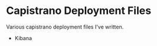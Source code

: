 Capistrano Deployment Files
===========================

Various capistrano deployment files I've written.

* Kibana
